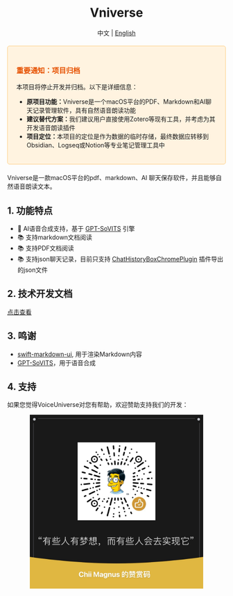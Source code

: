 <h1 align="center">
    Vniverse
</h1>

<div align="center">
    <a>中文</a> | <a href="README.en.md">English</a>
</div>

<div style="background: #fff3e0; padding: 20px; border-radius: 5px; border: 1px solid #ffcc80; margin: 20px 0;">
    <h3 style="color: #e65100;">重要通知：项目归档</h3>
    <p>本项目将停止开发并归档。以下是详细信息：</p>
    <ul>
        <li><strong>原项目功能：</strong>Vniverse是一个macOS平台的PDF、Markdown和AI聊天记录管理软件，具有自然语音朗读功能</li>
        <li><strong>建议替代方案：</strong>我们建议用户直接使用Zotero等现有工具，并考虑为其开发语音朗读插件</li>
        <li><strong>项目定位：</strong>本项目的定位是作为数据的临时存储，最终数据应转移到Obsidian、Logseq或Notion等专业笔记管理工具中</li>
    </ul>
</div>

Vniverse是一款macOS平台的pdf、markdown、AI 聊天保存软件，并且能够自然语音朗读文本。


## 1. 功能特点
- 🤖 AI语音合成支持，基于 [GPT-SoVITS](https://github.com/RVC-Boss/GPT-SoVITS) 引擎
- 📚 支持markdown文档阅读
- 📚 支持PDF文档阅读
- 📚 支持json聊天记录，目前只支持 [ChatHistoryBoxChromePlugin](https://github.com/chiimagnus/ChatHistoryBoxChromePlugin) 插件导出的json文件


## 2. 技术开发文档
[点击查看](AITechRead.md)


## 3. 鸣谢
- [swift-markdown-ui](https://github.com/gonzalezreal/swift-markdown-ui), 用于渲染Markdown内容
- [GPT-SoVITS](https://github.com/RVC-Boss/GPT-SoVITS)，用于语音合成


## 4. 支持
如果您觉得VoiceUniverse对您有帮助，欢迎赞助支持我们的开发：

<div align="center">
  <img src="https://github.com/chiimagnus/logseq-AIsearch/blob/master/public/buymeacoffee.jpg" width="400">
</div>
